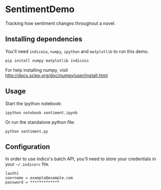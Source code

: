 # SentimentDemo
Tracking how sentiment changes throughout a novel.

Installing dependencies
------------
You'll need `indicoio`, `numpy`, `ipython` and `matplotlib` to run this demo.

```
pip install numpy matplotlib indicoio
```

For help installing numpy, visit http://docs.scipy.org/doc/numpy/user/install.html

Usage
------

Start the ipython notebook:
```
ipython notebook sentiment.ipynb
```

Or run the standalone python file:
```
python sentiment.py
```

Configuration
--------------

In order to use indico's batch API, you'll need to store your credentials in your `~/.indicorc` file.

```
[auth]
username = example@example.com
password = *************
```
